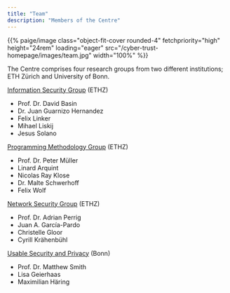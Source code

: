 ```yaml
---
title: "Team"
description: "Members of the Centre"
---
```


<p>{{% paige/image class="object-fit-cover rounded-4" fetchpriority="high" height="24rem" loading="eager" src="/cyber-trust-homepage/images/team.jpg" width="100%" %}}</p>

The Centre comprises four research groups from two different institutions; ETH Zürich and University of Bonn.

[Information Security Group](https://infsec.ethz.ch/) (ETHZ)
  * Prof. Dr. David Basin
  * Dr. Juan Guarnizo Hernandez
  * Felix Linker
  * Mihael Liskij
  * Jesus Solano

[Programming Methodology Group](https://www.pm.inf.ethz.ch/) (ETHZ)
  * Prof. Dr. Peter Müller
  * Linard Arquint
  * Nicolas Ray Klose
  * Dr. Malte Schwerhoff
  * Felix Wolf

[Network Security Group](https://netsec.ethz.ch/) (ETHZ)
  * Prof. Dr. Adrian Perrig
  * Juan A. García-Pardo
  * Christelle Gloor
  * Cyrill Krähenbühl

[Usable Security and Privacy](https://net.cs.uni-bonn.de/wg/usecap/) (Bonn)
  * Prof. Dr. Matthew Smith
  * Lisa Geierhaas
  * Maximilian Häring
